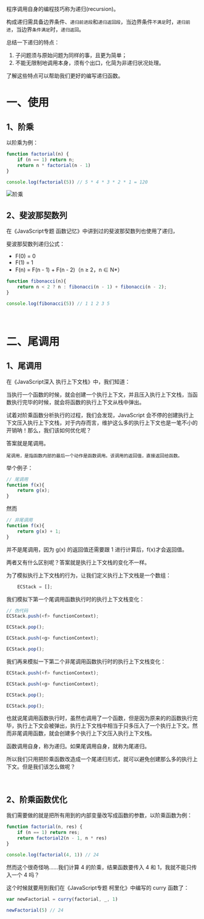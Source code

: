 

程序调用自身的编程技巧称为递归(recursion)。


构成递归需具备边界条件、`递归前进段`和`递归返回段`，当边界条件`不满足`时，`递归前进`，当边界`条件满足`时，`递归返回`。

总结一下递归的特点：

1. 子问题须与原始问题为同样的事，且更为简单；
2. 不能无限制地调用本身，须有个出口，化简为非递归状况处理。

了解这些特点可以帮助我们更好的编写递归函数。

# 一、使用
## 1、阶乘

以阶乘为例：

```js
function factorial(n) {
    if (n == 1) return n;
    return n * factorial(n - 1)
}

console.log(factorial(5)) // 5 * 4 * 3 * 2 * 1 = 120
```

![阶乘](https://github.com/mqyqingfeng/Blog/raw/master/Images/recursion/factorial.gif)

## 2、斐波那契数列

在《JavaScript专题 函数记忆》中讲到过的斐波那契数列也使用了递归，

斐波那契数列递归公式：

- F(0) = 0
- F(1) = 1
- F(n) = F(n - 1) + F(n - 2)（n ≥ 2，n ∈ N*）


```js
function fibonacci(n){
    return n < 2 ? n : fibonacci(n - 1) + fibonacci(n - 2);
}

console.log(fibonacci(5)) // 1 1 2 3 5
```

<br>

# 二、尾调用

## 1、尾调用
在《JavaScript深入 执行上下文栈》中，我们知道：

当执行一个函数的时候，就会创建一个执行上下文，并且压入执行上下文栈，当函数执行完毕的时候，就会将函数的执行上下文从栈中弹出。

试着对阶乘函数分析执行的过程，我们会发现，JavaScript 会不停的创建执行上下文压入执行上下文栈，对于内存而言，维护这么多的执行上下文也是一笔不小的开销呐！那么，我们该如何优化呢？

答案就是尾调用。


`尾调用，是指函数内部的最后一个动作是函数调用。该调用的返回值，直接返回给函数。`

举个例子：

```js
// 尾调用
function f(x){
    return g(x);
}
```

然而

```js
// 非尾调用
function f(x){
    return g(x) + 1;
}
```

并不是尾调用，因为 g(x) 的返回值还需要跟 1 进行计算后，f(x)才会返回值。

两者又有什么区别呢？答案就是执行上下文栈的变化不一样。

为了模拟执行上下文栈的行为，让我们定义执行上下文栈是一个数组：

```js
    ECStack = [];
```

我们模拟下第一个尾调用函数执行时的执行上下文栈变化：

```js
// 伪代码
ECStack.push(<f> functionContext);

ECStack.pop();

ECStack.push(<g> functionContext);

ECStack.pop();
```

我们再来模拟一下第二个非尾调用函数执行时的执行上下文栈变化：

```js
ECStack.push(<f> functionContext);

ECStack.push(<g> functionContext);

ECStack.pop();

ECStack.pop();
```

也就说尾调用函数执行时，虽然也调用了一个函数，但是因为原来的的函数执行完毕，执行上下文会被弹出，执行上下文栈中相当于只多压入了一个执行上下文。然而非尾调用函数，就会创建多个执行上下文压入执行上下文栈。

函数调用自身，称为递归。如果尾调用自身，就称为尾递归。

所以我们只用把阶乘函数改造成一个尾递归形式，就可以避免创建那么多的执行上下文。但是我们该怎么做呢？

<br>

## 2、阶乘函数优化

我们需要做的就是把所有用到的内部变量改写成函数的参数，以阶乘函数为例：

```js
function factorial(n, res) {
    if (n == 1) return res;
    return factorial2(n - 1, n * res)
}

console.log(factorial(4, 1)) // 24
```

然而这个很奇怪呐……我们计算 4 的阶乘，结果函数要传入 4 和 1，我就不能只传入一个 4 吗？

这个时候就要用到我们在《JavaScript专题 柯里化》中编写的 curry 函数了：

```js
var newFactorial = curry(factorial, _, 1)

newFactorial(5) // 24
```



